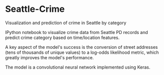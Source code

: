 # Seattle-Crime
Visualization and prediction of crime in Seattle by category

IPython notebook to visualize crime data from Seattle PD records and predict crime category based on time/location features.

A key aspect of the model's success is the conversion of street addresses (tens of thousands of unique values)
to a log-odds likelihood metric, which greatly improves the model's performance.

The model is a convolutional neural network implemented using Keras.  
